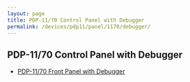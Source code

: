 ```yaml
---
layout: page
title: PDP-11/70 Control Panel with Debugger
permalink: /devices/pdp11/panel/1170/debugger/
---
```


PDP-11/70 Control Panel with Debugger
-------------------------------------

* [PDP-11/70 Front Panel with Debugger](front.xml)
